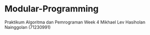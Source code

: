 # Modular-Programming
Praktikum Algoritma dan Pemrograman Week 4 Mikhael Lev Hasiholan Nainggolan (71230991)

